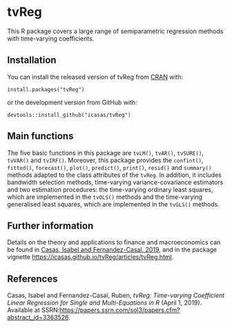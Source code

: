 
# tvReg

This R package covers a large range of semiparametric regression methods with time-varying coefficients.


## Installation

You can install the released version of tvReg from [CRAN](https://CRAN.R-project.org) with:

```
install.packages("tvReg")
```

or the development version from GitHub with:
```
devtools::install_github("icasas/tvReg")
```

## Main functions

The five basic functions in this package are `tvLM()`, `tvAR()`, `tvSURE()`, `tvVAR()` and `tvIRF()`. Moreover, this package provides the `confint()`, `fitted()`, `forecast()`, `plot()`, `predict()`, `print()`, `resid()` and `summary()` methods adapted to the class attributes of the `tvReg`. In addition, it includes bandwidth selection methods, time-varying variance-covariance estimators and two estimation procedures: the time-varying ordinary least squares, which are implemented in the `tvOLS()` methods and the time-varying generalised least squares, which are implemented in the `tvGLS()` methods.

## Further information

Details on the theory and applications to finance and macroeconomics can be found in [Casas, Isabel and Fernandez-Casal, 2019](https://papers.ssrn.com/sol3/papers.cfm?abstract_id=3363526),
and in the package vignette <https://icasas.github.io/tvReg/articles/tvReg.html>.


## References

Casas, Isabel and Fernandez-Casal, Ruben, *tvReg: Time-varying Coefficient Linear Regression for Single and Multi-Equations in R* (April 1, 2019). Available at SSRN:<https://papers.ssrn.com/sol3/papers.cfm?abstract_id=3363526>.



